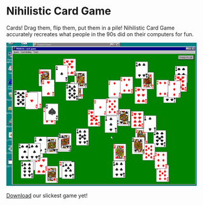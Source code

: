 # Nihilistic Card Game

Cards! Drag them, flip them, put them in a pile! Nihilistic Card Game
accurately recreates what people in the 90s did on their computers for
fun.

![A homo sapiens plays with cards on a desktop computer](demo_nt4.gif)

[Download](https://github.com/visual2000/DadaCards/releases) our slickest game yet!
